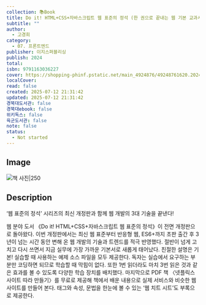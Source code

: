 ```yaml
---
collection: 📚Book
title: Do it! HTML+CSS+자바스크립트 웹 표준의 정석 (한 권으로 끝내는 웹 기본 교과서)
subtitle: ""
author:
  - 고경희
category:
  - 07. 프론트엔드
publisher: 이지스퍼블리싱
publish: 2024
total:
isbn: 9791163036227
cover: https://shopping-phinf.pstatic.net/main_4924876/49248761620.20240720092111.jpg
localCover:
read: false
created: 2025-07-12 21:31:42
updated: 2025-07-12 21:31:42
경북대도서관: false
경북대ebook: false
위키독스: false
육군도서관: false
note: false
status:
  - Not started
---
```


## Image
![책 사진|250](https://shopping-phinf.pstatic.net/main_4924876/49248761620.20240720092111.jpg)

## Description
‘웹 표준의 정석’ 시리즈의 최신 개정판과 함께
웹 개발의 3대 기술을 끝낸다!

웹 분야 도서 《Do it! HTML+CSS+자바스크립트 웹 표준의 정석》이 전면 개정판으로 돌아왔다. 이번 개정판에서는 최신 웹 표준부터 반응형 웹, ES6+까지 초판 출간 후 3년이 넘는 시간 동안 변해 온 웹 개발의 기술과 트렌드를 적극 반영했다. 절반이 넘게 고치고 다시 쓰면서 지금 실무에 가장 가까운 기본서로 새롭게 태어났다.
친절한 설명은 기본! 실습할 때 사용하는 예제 소스 파일을 모두 제공한다. 독자는 실습에서 요구하는 부분만 코딩하면 되므로 학습할 때 막힘이 없다. 또한 1번 읽더라도 마치 3번 읽은 것과 같은 효과를 볼 수 있도록 다양한 학습 장치를 배치했다. 마지막으로 PDF 책 〈넷플릭스 사이트 따라 만들기〉를 무료로 제공해 책에서 배운 내용으로 실제 서비스와 비슷한 웹 사이트를 만들어 본다. 태그와 속성, 문법을 한눈에 볼 수 있는 ‘웹 치트 시트’도 부록으로 제공한다.
